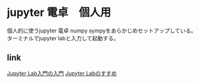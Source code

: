 # jupyter 電卓　個人用

個人的に使うjupyter 電卓
numpy sympyをあらかじめセットアップしている。
ターミナルでjupyter labと入力して起動する。

## link
[Jupyter Lab入門の入門](https://murabitoleg.com/jupyter-lab-intro/)
[Jupyter Labのすすめ](https://qiita.com/kirikei/items/a1639954ce5ccaf7ac3c)

